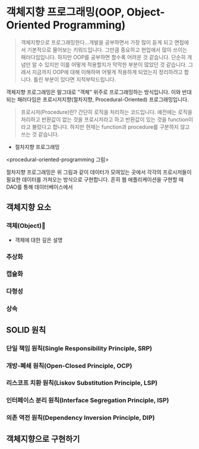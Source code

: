 # 객체지향 프로그래밍(OOP, Object-Oriented Programming)
> 객체지향으로 프로그래밍한다...개발을 공부하면서 가장 많이 듣게 되고 면접에서 기본적으로 물어보는 키워드입니다. 그만큼 중요하고 현업에서 많이 쓰이는 패러다임입니다. 하지만 OOP를 공부하면 할수록 어려운 것 같습니다. 단순히 개념만 알 수 있지만 이를 어떻게 적용할지가 막막한 부분이 많았던 것 같습니다. 그래서 지금까지 OOP에 대해 이해하며 어떻게 적용하게 되었는지 정리하려고 합니다. 틀린 부분이 있다면 지적부탁드립니다.

객체지향 프로그래밍은 말그대로 "객체" 위주로 프로그래밍하는 방식입니다. 이와 반대되는 패러다임은 프로시저지향(절차지향, Procedural-Oriented) 프로그래밍입니다. 

> 프로시저(Procedure)란? 간단히 로직을 처리하는 코드입니다. 예전에는 로직을 처리하고 반환값이 없는 것을 프로시저라고 하고 반환값이 있는 것을 function이라고 불렀다고 합니다. 하지만 현재는 function과 procedure를 구분하지 않고 쓰는 것 같습니다.

- 절차지향 프로그래밍

<procedural-oriented-programming 그림>

절차지향 프로그래밍은 위 그림과 같이 데이터가 모여있는 곳에서 각각의 프로시저들이 필요한 데이터를 가져오는 방식으로 구현합니다. 흔히 웹 애플리케이션을 구현할 때 DAO를 통해 데이터베이스에서 


## 객체지향 요소

### 객체(Object)
- 객체에 대한 깊은 설명

### 추상화

### 캡슐화

### 다형성

### 상속


## SOLID 원칙

### 단일 책임 원칙(Single Responsibility Principle, SRP)

### 개방-폐쇄 원칙(Open-Closed Principle, OCP)

### 리스코프 치환 원칙(Liskov Substitution Principle, LSP)

### 인터페이스 분리 원칙(Interface Segregation Principle, ISP)

### 의존 역전 원칙(Dependency Inversion Principle, DIP)


## 객체지향으로 구현하기

